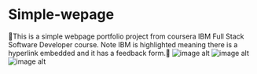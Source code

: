 # Simple-wepage
🍓This is a simple webpage portfolio project from coursera IBM Full Stack Software Developer course. Note IBM is highlighted meaning  there is a hyperlink embedded and it has a feedback form.🍉
![image alt](https://github.com/Charmaine-byte/Simple-wepage/blob/ec0ce97ecdde5024d35ab8f48451c29e44a2bd93/Screenshot_20250705-152014.jpg)
![image alt](https://github.com/Charmaine-byte/Simple-wepage/blob/4ddf0e1b85a345db5a433c9c10193e5fe85c1933/Screenshot_20250705-152024.jpg)
![image alt](https://github.com/Charmaine-byte/Simple-wepage/blob/15216e4097eab7b8b7c5ed7bdfef9708f67f62af/Screenshot_20250705-164712.jpg)

